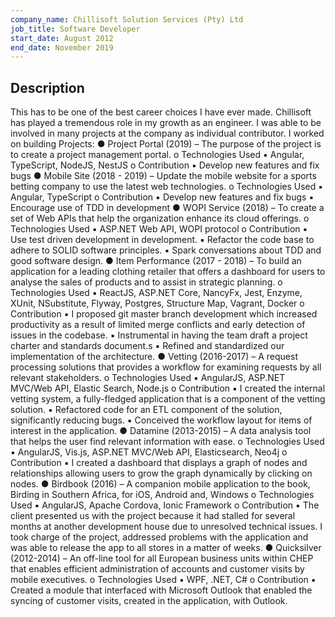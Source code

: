 ```yaml
---
company_name: Chillisoft Solution Services (Pty) Ltd
job_title: Software Developer
start_date: August 2012
end_date: November 2019
---
```


## Description

This has to be one of the best career choices I have ever made. Chillisoft has played a tremendous role in my growth as
an engineer. I was able to be involved in many projects at the company as individual contributor. I worked on building
Projects:
● Project Portal (2019) – The purpose of the project is to create a project management
portal.
o Technologies Used
▪ Angular, TypeScript, NodeJS, NestJS
o Contribution
▪ Develop new features and fix bugs
● Mobile Site (2018 - 2019) – Update the mobile website for a sports betting company to
use the latest web technologies.
o Technologies Used
▪ Angular, TypeScript
o Contribution
▪ Develop new features and fix bugs
▪ Encourage use of TDD in development
● WOPI Service (2018) – To create a set of Web APIs that help the organization enhance its
cloud offerings.
o Technologies Used ▪ ASP.NET Web API, WOPI protocol
o Contribution ▪ Use test driven development in development. ▪ Refactor the code base to adhere to SOLID software principles. ▪ Spark conversations about TDD and good software design.
● Item Performance (2017 - 2018) – To build an application for a leading clothing retailer
that offers a dashboard for users to analyse the sales of products and to assist in strategic
planning.
o Technologies Used
▪ ReactJS, ASP.NET Core, NancyFx, Jest, Enzyme, XUnit, NSubstitute, Flyway,
Postgres, Structure Map, Vagrant, Docker
o Contribution
▪ I proposed git master branch development which increased productivity
as a result of limited merge conflicts and early detection of issues in the
codebase.
▪ Instrumental in having the team draft a project charter and standards
document.s
▪ Refined and standardized our implementation of the architecture.
● Vetting (2016-2017) – A request processing solutions that provides a workflow for
examining requests by all relevant stakeholders.
o Technologies Used
▪ AngularJS, ASP.NET MVC/Web API, Elastic Search, Node.js
o Contribution
▪ I created the internal vetting system, a fully-fledged application that is a
component of the vetting solution.
▪ Refactored code for an ETL component of the solution, significantly
reducing bugs.
▪ Conceived the workflow layout for items of interest in the application.
● Datamine (2013-2015) – A data analysis tool that helps the user find relevant information
with ease.
o Technologies Used
▪ AngularJS, Vis.js, ASP.NET MVC/Web API, Elasticsearch, Neo4j
o Contribution
▪ I created a dashboard that displays a graph of nodes and relationships
allowing users to grow the graph dynamically by clicking on nodes.
● Birdbook (2016) – A companion mobile application to the book, Birding in Southern
Africa, for iOS, Android and, Windows
o Technologies Used
▪ AngularJS, Apache Cordova, Ionic Framework
o Contribution
▪ The client presented us with the project because it had stalled for several
months at another development house due to unresolved technical
issues. I took charge of the project, addressed problems with the
application and was able to release the app to all stores in a matter of
weeks.
● Quicksilver (2012-2014) – An off-line tool for all European business units within CHEP that
enables efficient administration of accounts and customer visits by mobile executives.
o Technologies Used
▪ WPF, .NET, C#
o Contribution
▪ Created a module that interfaced with Microsoft Outlook that enabled
the syncing of customer visits, created in the application, with Outlook.
